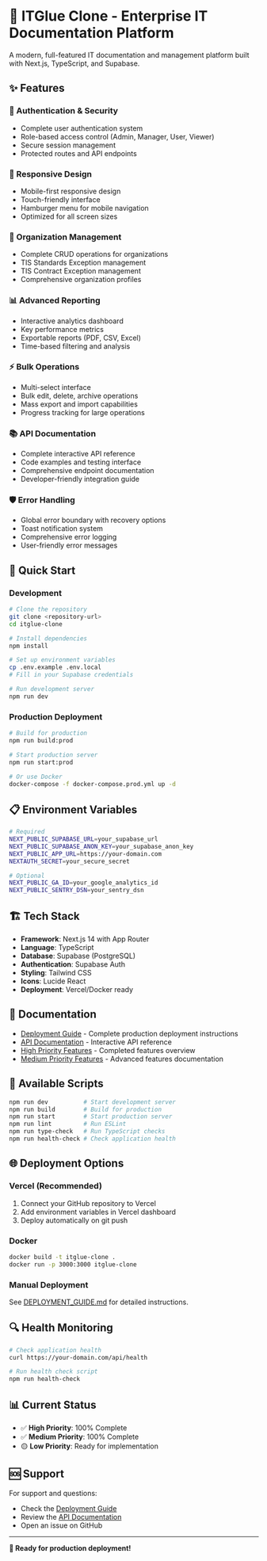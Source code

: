 # 🚀 ITGlue Clone - Enterprise IT Documentation Platform

A modern, full-featured IT documentation and management platform built with Next.js, TypeScript, and Supabase.

## ✨ Features

### **🔐 Authentication & Security**
- Complete user authentication system
- Role-based access control (Admin, Manager, User, Viewer)
- Secure session management
- Protected routes and API endpoints

### **📱 Responsive Design**
- Mobile-first responsive design
- Touch-friendly interface
- Hamburger menu for mobile navigation
- Optimized for all screen sizes

### **🏢 Organization Management**
- Complete CRUD operations for organizations
- TIS Standards Exception management
- TIS Contract Exception management
- Comprehensive organization profiles

### **📊 Advanced Reporting**
- Interactive analytics dashboard
- Key performance metrics
- Exportable reports (PDF, CSV, Excel)
- Time-based filtering and analysis

### **⚡ Bulk Operations**
- Multi-select interface
- Bulk edit, delete, archive operations
- Mass export and import capabilities
- Progress tracking for large operations

### **📚 API Documentation**
- Complete interactive API reference
- Code examples and testing interface
- Comprehensive endpoint documentation
- Developer-friendly integration guide

### **🛡️ Error Handling**
- Global error boundary with recovery options
- Toast notification system
- Comprehensive error logging
- User-friendly error messages

## 🚀 Quick Start

### **Development**
```bash
# Clone the repository
git clone <repository-url>
cd itglue-clone

# Install dependencies
npm install

# Set up environment variables
cp .env.example .env.local
# Fill in your Supabase credentials

# Run development server
npm run dev
```

### **Production Deployment**
```bash
# Build for production
npm run build:prod

# Start production server
npm run start:prod

# Or use Docker
docker-compose -f docker-compose.prod.yml up -d
```

## 📋 Environment Variables

```bash
# Required
NEXT_PUBLIC_SUPABASE_URL=your_supabase_url
NEXT_PUBLIC_SUPABASE_ANON_KEY=your_supabase_anon_key
NEXT_PUBLIC_APP_URL=https://your-domain.com
NEXTAUTH_SECRET=your_secure_secret

# Optional
NEXT_PUBLIC_GA_ID=your_google_analytics_id
NEXT_PUBLIC_SENTRY_DSN=your_sentry_dsn
```

## 🏗️ Tech Stack

- **Framework**: Next.js 14 with App Router
- **Language**: TypeScript
- **Database**: Supabase (PostgreSQL)
- **Authentication**: Supabase Auth
- **Styling**: Tailwind CSS
- **Icons**: Lucide React
- **Deployment**: Vercel/Docker ready

## 📖 Documentation

- [Deployment Guide](./DEPLOYMENT_GUIDE.md) - Complete production deployment instructions
- [API Documentation](http://localhost:3000/api-docs) - Interactive API reference
- [High Priority Features](./HIGH_PRIORITY_100_PERCENT_COMPLETE.md) - Completed features overview
- [Medium Priority Features](./MEDIUM_PRIORITY_COMPLETED.md) - Advanced features documentation

## 🎯 Available Scripts

```bash
npm run dev          # Start development server
npm run build        # Build for production
npm run start        # Start production server
npm run lint         # Run ESLint
npm run type-check   # Run TypeScript checks
npm run health-check # Check application health
```

## 🌐 Deployment Options

### **Vercel (Recommended)**
1. Connect your GitHub repository to Vercel
2. Add environment variables in Vercel dashboard
3. Deploy automatically on git push

### **Docker**
```bash
docker build -t itglue-clone .
docker run -p 3000:3000 itglue-clone
```

### **Manual Deployment**
See [DEPLOYMENT_GUIDE.md](./DEPLOYMENT_GUIDE.md) for detailed instructions.

## 🔍 Health Monitoring

```bash
# Check application health
curl https://your-domain.com/api/health

# Run health check script
npm run health-check
```

## 📊 Current Status

- ✅ **High Priority**: 100% Complete
- ✅ **Medium Priority**: 100% Complete
- 🟡 **Low Priority**: Ready for implementation

## 🆘 Support

For support and questions:
- Check the [Deployment Guide](./DEPLOYMENT_GUIDE.md)
- Review the [API Documentation](http://localhost:3000/api-docs)
- Open an issue on GitHub

---

**🎉 Ready for production deployment!**
